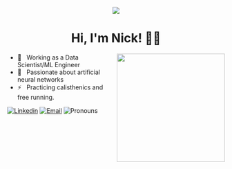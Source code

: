
<p align="center"><img src="https://i.imgur.com/A6bWGFl.gif"/></p>

<h1 align="center">Hi, I'm Nick! 🙋‍♂️ </h1>

<img align ="right" src = "https://media.giphy.com/media/jRf5fsn8G6YaogAWxn/giphy.gif" width="250" height="250">

- 💼 &nbsp; Working as a Data Scientist/ML Engineer
- 🌱 &nbsp; Passionate about artificial neural networks 
- ⚡ &nbsp; Practicing calisthenics and free running.    


[![Linkedin](https://img.shields.io/badge/-LinkedIn-blue?style=flat&logo=Linkedin&logoColor=white&link=https://linkedin.com/in/brennankbrown/)](https://www.linkedin.com/in/ndinicola/)
[![Email](https://img.shields.io/badge/-Email-c14438?style=flat&logo=Gmail&logoColor=white&link=mailto:mail@brennanbrown.ca)](nicholasdinicola@outlook.com)
![Pronouns](https://img.shields.io/badge/Pronouns-He%2FHim-brightgreen?style=flat)                                                                                                               
